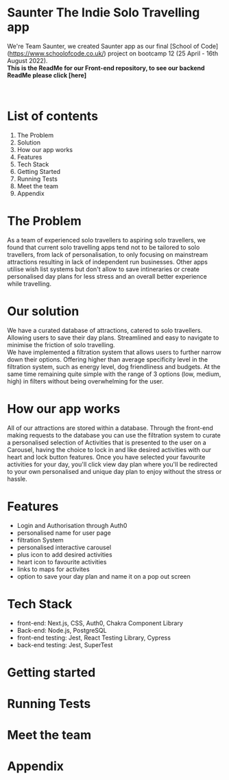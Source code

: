 # Saunter The Indie Solo Travelling app

We're Team Saunter, we created Saunter app as our final [School of Code] (https://www.schoolofcode.co.uk/) project on bootcamp 12 (25 April - 16th August 2022).
<br/>**This is the ReadMe for our Front-end repository, to see our backend ReadMe please click [here]**

<br/>

# List of contents

1. The Problem
2. Solution
3. How our app works
4. Features
5. Tech Stack
6. Getting Started
7. Running Tests
8. Meet the team
9. Appendix

# The Problem

As a team of experienced solo travellers to aspiring solo travellers, we found that current solo travelling apps tend not to be tailored to solo travellers, from lack of personalisation, to only focusing on mainstream attractions resulting in lack of independent run businesses.
Other apps utilise wish list systems but don't allow to save intineraries or create personalised day plans for less stress and an overall better experience while travelling.

# Our solution
We have a curated database of attractions, catered to solo travellers. Allowing users to save their day plans. Streamlined and easy to navigate to minimise the friction of solo travelling. 
<br/>
We have implemented a filtration system that allows users to further narrow down their options. Offering higher than average specificity level in the filtration system, such as energy level, dog friendliness and budgets. At the same time remaining quite simple with the range of 3 options (low, medium, high) in filters without being overwhelming for the user.

# How our app works
All of our attractions are stored within a database. Through the front-end making requests to the database you can use the filtration system to curate a personalised selection of Activities that is presented to the user on a Carousel, having the choice to lock in and like desired activities with our heart and lock button features.
Once you have selected your favourite activities for your day, you'll click view day plan where you'll be redirected to your own personalised and unique day plan to enjoy without the stress or hassle. 

# Features
- Login and Authorisation through Auth0
- personalised name for user page
- filtration System  
- personalised interactive carousel
- plus icon to add desired activities
- heart icon to favourite activities
- links to maps for activites
- option to save your day plan and name it on a pop out screen

# Tech Stack
- front-end: Next.js, CSS, Auth0, Chakra Component Library
- Back-end: Node.js, PostgreSQL
- front-end testing: Jest, React Testing Library, Cypress
- back-end testing: Jest, SuperTest

# Getting started

# Running Tests

# Meet the team

# Appendix
